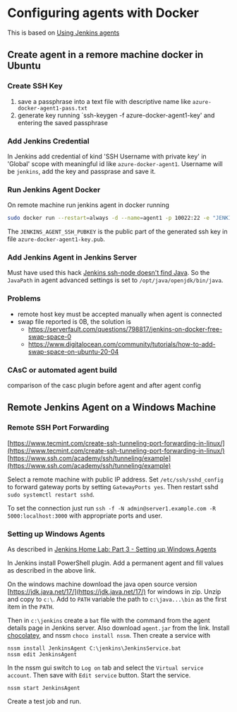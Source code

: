 # Configuring agents with Docker

This is based on [Using Jenkins agents](https://www.jenkins.io/doc/book/using/using-agents/)

## Create agent in a remore machine docker in Ubuntu

### Create SSH Key

1. save a passphrase into a text file with descriptive name like `azure-docker-agent1-pass.txt`
2. generate key running `ssh-keygen -f azure-docker-agent1-key' and entering the saved passphrase

### Add Jenkins Credential

In Jenkins add credential of kind 'SSH Username with private key' in 'Global' scope with meaningful id like `azure-docker-agent1`.
Username will be `jenkins`, add the key and passprase and save it.

### Run Jenkins Agent Docker

On remote machine run jenkins agent in docker running 
```bash
sudo docker run --restart=always -d --name=agent1 -p 10022:22 -e "JENKINS_AGENT_SSH_PUBKEY=ssh-rsa AAAA...Z8aNs=" jenkins/ssh-agent:alpine
```
The `JENKINS_AGENT_SSH_PUBKEY` is the public part of the generated ssh key in file `azure-docker-agent1-key.pub`.

### Add Jenkins Agent in Jenkins Server

Must have used this hack [Jenkins ssh-node doesn't find Java](https://stackoverflow.com/a/57186137/5802615). So the `JavaPath` in agent advanced settings is set to `/opt/java/openjdk/bin/java`.

### Problems

- remote host key must be accepted manually when agent is connected
- swap file reported is 0B, the solution is
    - https://serverfault.com/questions/798817/jenkins-on-docker-free-swap-space-0
    - https://www.digitalocean.com/community/tutorials/how-to-add-swap-space-on-ubuntu-20-04

### CAsC or automated agent build

comparison of the casc plugin before agent and after agent config

## Remote Jenkins Agent on a Windows Machine

### Remote SSH Port Forwarding

[https://www.tecmint.com/create-ssh-tunneling-port-forwarding-in-linux/](https://www.tecmint.com/create-ssh-tunneling-port-forwarding-in-linux/)
[https://www.ssh.com/academy/ssh/tunneling/example](https://www.ssh.com/academy/ssh/tunneling/example)

Select a remote machine with public IP address. Set `/etc/ssh/sshd_config` to forward gateway ports by setting `GatewayPorts yes`.
Then restart sshd `sudo systemctl restart sshd`.

To set the connection just run `ssh -f -N admin@server1.example.com -R 5000:localhost:3000` with appropriate ports and user.

### Setting up Windows Agents

As described in [Jenkins Home Lab: Part 3 - Setting up Windows Agents](https://www.gdcorner.com/2019/12/30/JenkinsHomeLab-P3-WindowsAgents.html)

In Jenkins install PowerShell plugin. Add a permanent agent and fill values as described in the above link.

On the windows machine download the java open source version [https://jdk.java.net/17/](https://jdk.java.net/17/) for windows in zip. Unzip and copy to `c:\`. Add to `PATH` variable the path to `c:\java...\bin` as the first item in the `PATH`. 

Then in `c:\jenkins` create a `bat` file with the command from the agent details page in Jenkins server. Also download `agent.jar` from the link. Install [chocolatey](https://chocolatey.org/install), and nssm `choco install nssm`. Then create a service with 
```
nssm install JenkinsAgent C:\jenkins\JenkinsService.bat
nssm edit JenkinsAgent
```

In the nssm gui switch to `Log on` tab and select the `Virtual service account`. Then save with `Edit service` button. Start the service.


```
nssm start JenkinsAgent
```

Create a test job and run.



